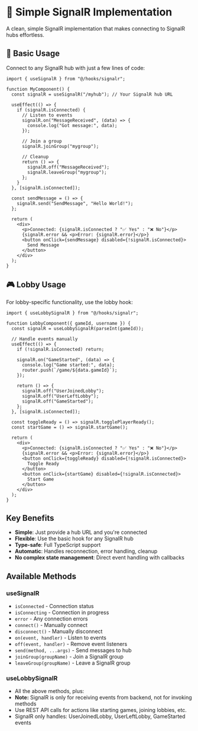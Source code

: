 # 🚀 Simple SignalR Implementation

A clean, simple SignalR implementation that makes connecting to SignalR hubs effortless.

## 🎯 Basic Usage

Connect to any SignalR hub with just a few lines of code:

```tsx
import { useSignalR } from "@/hooks/signalr";

function MyComponent() {
  const signalR = useSignalR("/myhub"); // Your SignalR hub URL

  useEffect(() => {
    if (signalR.isConnected) {
      // Listen to events
      signalR.on("MessageReceived", (data) => {
        console.log("Got message:", data);
      });

      // Join a group
      signalR.joinGroup("mygroup");

      // Cleanup
      return () => {
        signalR.off("MessageReceived");
        signalR.leaveGroup("mygroup");
      };
    }
  }, [signalR.isConnected]);

  const sendMessage = () => {
    signalR.send("SendMessage", "Hello World!");
  };

  return (
    <div>
      <p>Connected: {signalR.isConnected ? "✅ Yes" : "❌ No"}</p>
      {signalR.error && <p>Error: {signalR.error}</p>}
      <button onClick={sendMessage} disabled={!signalR.isConnected}>
        Send Message
      </button>
    </div>
  );
}
```

## 🎮 Lobby Usage

For lobby-specific functionality, use the lobby hook:

```tsx
import { useLobbySignalR } from "@/hooks/signalr";

function LobbyComponent({ gameId, username }) {
  const signalR = useLobbySignalR(parseInt(gameId));

  // Handle events manually
  useEffect(() => {
    if (!signalR.isConnected) return;

    signalR.on("GameStarted", (data) => {
      console.log("Game started:", data);
      router.push(`/game/${data.gameId}`);
    });

    return () => {
      signalR.off("UserJoinedLobby");
      signalR.off("UserLeftLobby");
      signalR.off("GameStarted");
    };
  }, [signalR.isConnected]);

  const toggleReady = () => signalR.togglePlayerReady();
  const startGame = () => signalR.startGame();

  return (
    <div>
      <p>Connected: {signalR.isConnected ? "✅ Yes" : "❌ No"}</p>
      {signalR.error && <p>Error: {signalR.error}</p>}
      <button onClick={toggleReady} disabled={!signalR.isConnected}>
        Toggle Ready
      </button>
      <button onClick={startGame} disabled={!signalR.isConnected}>
        Start Game
      </button>
    </div>
  );
}
```

## Key Benefits

- **Simple**: Just provide a hub URL and you're connected
- **Flexible**: Use the basic hook for any SignalR hub
- **Type-safe**: Full TypeScript support
- **Automatic**: Handles reconnection, error handling, cleanup
- **No complex state management**: Direct event handling with callbacks

## Available Methods

### useSignalR

- `isConnected` - Connection status
- `isConnecting` - Connection in progress
- `error` - Any connection errors
- `connect()` - Manually connect
- `disconnect()` - Manually disconnect
- `on(event, handler)` - Listen to events
- `off(event, handler)` - Remove event listeners
- `send(method, ...args)` - Send messages to hub
- `joinGroup(groupName)` - Join a SignalR group
- `leaveGroup(groupName)` - Leave a SignalR group

### useLobbySignalR

- All the above methods, plus:
- **Note:** SignalR is only for receiving events from backend, not for invoking methods
- Use REST API calls for actions like starting games, joining lobbies, etc.
- SignalR only handles: UserJoinedLobby, UserLeftLobby, GameStarted events
